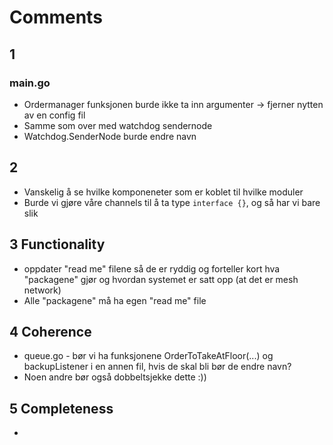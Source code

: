 # Comments

## 1
### main.go
* Ordermanager funksjonen burde ikke ta inn argumenter -> fjerner nytten av en 
config fil
* Samme som over med watchdog sendernode
* Watchdog.SenderNode burde endre navn

## 2
* Vanskelig å se hvilke komponeneter som er koblet til hvilke moduler
* Burde vi gjøre våre channels til å ta type `interface {}`, og så har vi bare 
slik

## 3 Functionality
* oppdater "read me" filene så de er ryddig og forteller kort hva "packagene" gjør
og hvordan systemet er satt opp (at det er mesh network)
* Alle "packagene" må ha egen "read me" file

## 4 Coherence
* queue.go - bør vi ha funksjonene OrderToTakeAtFloor(...) og backupListener i en annen fil, hvis de skal bli bør de endre navn?
* Noen andre bør også dobbeltsjekke dette :))

## 5 Completeness
* 